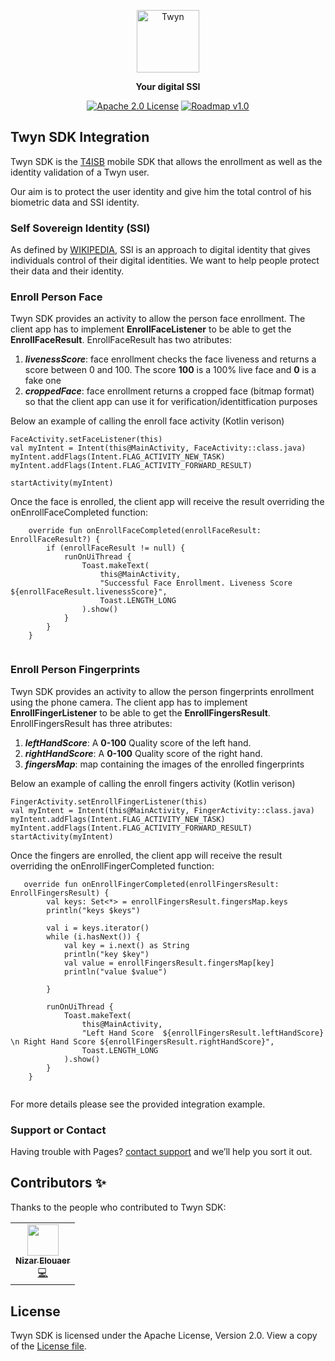 <p align="center">
  <img height="100" src="https://user-images.githubusercontent.com/57862776/157423531-a9e0f76e-9e93-4928-8d05-4f38254cedb7.png" alt="Twyn">
</p>

<p align="center">
    <b>Your digital SSI</b>
</p>

<p align=center>
    <a href="./docs/license/LICENSE.txt"><img src="https://img.shields.io/badge/License-Apache%202.0-success" alt="Apache 2.0 License"></a>
    <a href="./docs/roadmap/README.md"><img src="https://img.shields.io/badge/Roadmap-v1.0-bc1439.svg" alt="Roadmap v1.0"></a>
</p>

## Twyn SDK Integration

Twyn SDK is the [T4ISB](https://www.t4isb.com) mobile SDK that allows the enrollment as well as the identity validation of a Twyn user.

Our aim is to protect the user identity and give him the total control of his biometric data and SSI identity.

### Self Sovereign Identity (SSI)

As defined by [WIKIPEDIA](https://en.wikipedia.org/wiki/Self-sovereign_identity), SSI is an approach to digital identity that gives individuals control of their digital identities. We want to help people protect their data and their identity.

### Enroll Person Face
Twyn SDK provides an activity to allow the person face enrollment. The client app has to implement **EnrollFaceListener** to be able to get the **EnrollFaceResult**.
EnrollFaceResult has two atributes:<br/>
1. **_livenessScore_**: face enrollment checks the face liveness and returns a score between 0 and 100. The score **100** is a 100% live face and **0** is a fake one
2. **_croppedFace_**: face enrollment returns a cropped face (bitmap format) so that the client app can use it for verification/identitfication purposes

Below an example of calling the enroll face activity (Kotlin verison)

```
FaceActivity.setFaceListener(this)
val myIntent = Intent(this@MainActivity, FaceActivity::class.java)
myIntent.addFlags(Intent.FLAG_ACTIVITY_NEW_TASK)
myIntent.addFlags(Intent.FLAG_ACTIVITY_FORWARD_RESULT)

startActivity(myIntent)
```
Once the face is enrolled, the client app will receive the result overriding the onEnrollFaceCompleted function:

```
    override fun onEnrollFaceCompleted(enrollFaceResult: EnrollFaceResult?) {
        if (enrollFaceResult != null) {
            runOnUiThread {
                Toast.makeText(
                    this@MainActivity,
                    "Successful Face Enrollment. Liveness Score ${enrollFaceResult.livenessScore}",
                    Toast.LENGTH_LONG
                ).show()
            }
        }
    }
    
```

### Enroll Person Fingerprints
Twyn SDK provides an activity to allow the person fingerprints enrollment using the phone camera. The client app has to implement **EnrollFingerListener** to be able to get the **EnrollFingersResult**.
EnrollFingersResult has three atributes:<br/>
1. **_leftHandScore_**: A **0-100** Quality score of the left hand. 
2. **_rightHandScore_**: A **0-100** Quality score of the right hand. 
3. **_fingersMap_**: map containing the images of the enrolled fingerprints

Below an example of calling the enroll fingers activity (Kotlin verison)

```
FingerActivity.setEnrollFingerListener(this)
val myIntent = Intent(this@MainActivity, FingerActivity::class.java)
myIntent.addFlags(Intent.FLAG_ACTIVITY_NEW_TASK)
myIntent.addFlags(Intent.FLAG_ACTIVITY_FORWARD_RESULT)
startActivity(myIntent)

```
Once the fingers are enrolled, the client app will receive the result overriding the onEnrollFingerCompleted function:

```
   override fun onEnrollFingerCompleted(enrollFingersResult: EnrollFingersResult) {
        val keys: Set<*> = enrollFingersResult.fingersMap.keys
        println("keys $keys")

        val i = keys.iterator()
        while (i.hasNext()) {
            val key = i.next() as String
            println("key $key")
            val value = enrollFingersResult.fingersMap[key]
            println("value $value")

        }

        runOnUiThread {
            Toast.makeText(
                this@MainActivity,
                "Left Hand Score  ${enrollFingersResult.leftHandScore} \n Right Hand Score ${enrollFingersResult.rightHandScore}",
                Toast.LENGTH_LONG
            ).show()
        }
    }
    
```



For more details please see the provided integration example.


### Support or Contact

Having trouble with Pages?  [contact support](https://www.t4isb.com) and we’ll help you sort it out.


## Contributors ✨

Thanks to the people who contributed to Twyn SDK:

<!-- ALL-CONTRIBUTORS-LIST:START - Do not remove or modify this section -->
<!-- prettier-ignore-start -->
<!-- markdownlint-disable -->
<table>
  <tr>
    <td align="center"><a href="https://github.com/nizarelouaer"><img src="https://avatars.githubusercontent.com/u/57862776?v=4" width="50px;" alt=""/><br /><sub><b>Nizar Elouaer</b></sub></a><br /><a href="https://github.com/nizarelouaer/twyn-sdk-integration/commits?author=nizarelouaer" title="Code">💻</a></td>
    
  <tr>
   
  </tr>
</table>

<!-- markdownlint-restore -->
<!-- prettier-ignore-end -->

<!-- ALL-CONTRIBUTORS-LIST:END -->

## License

Twyn SDK is licensed under the Apache License, Version 2.0. View a copy of the [License file](LICENSE).
